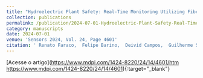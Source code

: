 ```yaml
---
title: "Hydroelectric Plant Safety: Real-Time Monitoring Utilizing Fiber-Optic Sensors"
collection: publications
permalink: /publication/2024-07-01-Hydroelectric-Plant-Safety-Real-Time-Monitoring-Utilizing-Fiber-Optic-Sensors
category: manuscripts
date: 2024-07-01
venue: 'Sensors 2024, Vol. 24, Page 4601'
citation: ' Renato Faraco,  Felipe Barino,  Deivid Campos,  Guilherme Sampaio,  Leonardo Honório,  André Marcato,  Alexandre Santos,  Clayton Santos,  Fernando Hamaji, &quot;Hydroelectric Plant Safety: Real-Time Monitoring Utilizing Fiber-Optic Sensors.&quot; Sensors 2024, Vol. 24, Page 4601, 2024.'
---
```

[Acesse o artigo](https://www.mdpi.com/1424-8220/24/14/4601/htm https://www.mdpi.com/1424-8220/24/14/4601){:target="_blank"}
